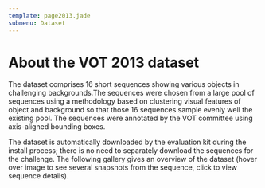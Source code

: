 ```yaml
---
template: page2013.jade
submenu: Dataset
---
```


# About the VOT 2013 dataset

The dataset comprises 16 short sequences showing various objects in challenging backgrounds.The sequences were chosen from a large pool of sequences using a methodology based on clustering visual features of object and background so that those 16 sequences sample evenly well the existing pool. The sequences were annotated by the VOT committee using axis-aligned bounding boxes.

The dataset is automatically downloaded by the evaluation kit during the install process; there is no need to separately download the sequences for the challenge. The following gallery gives an overview of the dataset (hover over image to see several snapshots from the sequence, click to view sequence details).

<div class="gallery" data-votdataset="http://data.votchallenge.net/vot2013/dataset/description.json"></div>

